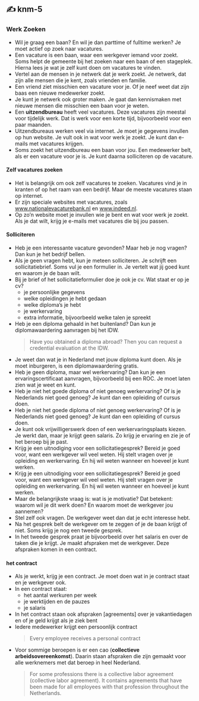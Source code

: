 ## :writing_hand: knm-5
### Werk Zoeken
- Wil je graag een baan?
  En wil je dan parttime of fulltime werken?
  Je moet actief op zoek naar vacatures.
- Een vacature is een baan, waar een werkgever iemand voor zoekt.
  Soms helpt de gemeente bij het zoeken naar een baan of een stageplek. 
  Hierna lees je wat je zelf kunt doen om vacatures te vinden.
- Vertel aan de mensen in je netwerk dat je werk zoekt.
  Je netwerk, dat zijn alle mensen die je kent, zoals vrienden en familie.
- Een vriend ziet misschien een vacature voor je.
  Of je neef weet dat zijn baas een nieuwe medewerker zoekt.
- Je kunt je netwerk ook groter maken.
  Je gaat dan kennismaken met nieuwe mensen die misschien een baan voor je weten.
- Een **uitzendbureau** heeft veel vacatures. Deze vacatures zijn meestal voor tijdelijk werk.
  Dat is werk voor een korte tijd, bijvoorbeeld voor een paar maanden.
- Uitzendbureaus werken veel via internet.
  Je moet je gegevens invullen op hun website.
  Je vult ook in wat voor werk je zoekt.
  Je kunt dan e-mails met vacatures krijgen.
- Soms zoekt het uitzendbureau een baan voor jou.
  Een medewerker belt, als er een vacature voor je is. 
  Je kunt daarna solliciteren op de vacature.

#### Zelf vacatures zoeken

- Het is belangrijk om ook zelf vacatures te zoeken.
  Vacatures vind je in kranten of op het raam van een bedrijf.
  Maar de meeste vacatures staan op internet.
- Er zijn speciale websites met vacatures, zoals www.nationalevacaturebank.nl en www.indeed.nl.
- Op zo’n website moet je invullen wie je bent en wat voor werk je zoekt.
  Als je dat wilt, krijg je e-mails met vacatures die bij jou passen.

#### Solliciteren
- Heb je een interessante vacature gevonden?
  Maar heb je nog vragen? Dan kun je het bedrijf bellen.
- Als je geen vragen hebt, kun je meteen solliciteren.
  Je schrijft een sollicitatiebrief.
  Soms vul je een formulier in.
  Je vertelt wat jij goed kunt en waarom je de baan wilt.
- Bij je brief of het sollicitatieformulier doe je ook je cv.
  Wat staat er op je cv?
  - je persoonlijke gegevens
  - welke opleidingen je hebt gedaan
  - welke diploma’s je hebt
  - je werkervaring
  - extra informatie, bijvoorbeeld welke talen je spreekt
- Heb je een diploma gehaald in het buitenland?
  Dan kun je diplomawaardering aanvragen bij het IDW.
    > Have you obtained a diploma abroad?
      Then you can request a credential evaluation at the IDW. 
- Je weet dan wat je in Nederland met jouw diploma kunt doen.
  Als je moet inburgeren, is een diplomawaardering gratis.
- Heb je geen diploma, maar wel werkervaring?
  Dan kun je een ervaringscertificaat aanvragen, bijvoorbeeld bij een ROC.
  Je moet laten zien wat je weet en kunt.
- Heb je niet het goede diploma of niet genoeg werkervaring?
  Of is je Nederlands niet goed genoeg?
  Je kunt dan een opleiding of cursus doen.
- Heb je niet het goede diploma of niet genoeg werkervaring?
  Of is je Nederlands niet goed genoeg?
  Je kunt dan een opleiding of cursus doen.
- Je kunt ook vrijwilligerswerk doen of een werkervaringsplaats kiezen.
  Je werkt dan, maar je krijgt geen salaris. 
  Zo krijg je ervaring en zie je of het beroep bij je past.
- Krijg je een uitnodiging voor een sollicitatiegesprek?
  Bereid je goed voor, want een werkgever wil veel weten. Hij stelt vragen over je opleiding en werkervaring.
  En hij wil weten wanneer en hoeveel je kunt werken.
- Krijg je een uitnodiging voor een sollicitatiegesprek?
  Bereid je goed voor, want een werkgever wil veel weten. Hij stelt vragen over je opleiding en werkervaring.
  En hij wil weten wanneer en hoeveel je kunt werken.
- Maar de belangrijkste vraag is: wat is je motivatie?
  Dat betekent: waarom wil je dit werk doen?
  En waarom moet de werkgever jou aannemen?
- Stel zelf ook vragen. De werkgever weet dan dat je echt interesse hebt.
- Na het gesprek belt de werkgever om te zeggen of je de baan krijgt of niet.
  Soms krijg je nog een tweede gesprek.
- In het tweede gesprek praat je bijvoorbeeld over het salaris en over de taken die je krijgt.
  Je maakt afspraken met de werkgever.
  Deze afspraken komen in een contract.
#### het contract
- Als je werkt, krijg je een contract.
  Je moet doen wat in je contract staat en je werkgever ook.
- In een contract staat:
  - het aantal werkuren per week
  - je werktijden en de pauzes
  - je salaris
- In het contract staan ook afspraken [agreements] over je vakantiedagen en of je geld krijgt als je ziek bent
- Iedere medewerker krijgt een persoonlijk contract
    > Every employee receives a personal contract
- Voor sommige beroepen is er een cao (**collectieve arbeidsovereenkomst**).
  Daarin staan afspraken die zijn gemaakt voor alle werknemers met dat beroep in heel Nederland.
    > For some professions there is a collective labor agreement (collective labor agreement).
    > It contains agreements that have been made for all employees with that profession throughout the Netherlands.